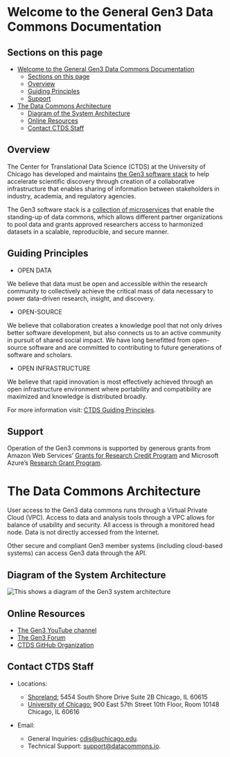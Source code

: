 # Welcome to the General Gen3 Data Commons Documentation

## Sections on this page

- [Welcome to the General Gen3 Data Commons Documentation](#welcome-to-the-general-gen3-data-commons-documentation)
  - [Sections on this page](#sections-on-this-page)
  - [Overview](#overview)
  - [Guiding Principles](#guiding-principles)
  - [Support](#support)
- [The Data Commons Architecture](#the-data-commons-architecture)
  - [Diagram of the System Architecture](#diagram-of-the-system-architecture)
  - [Online Resources](#online-resources)
  - [Contact CTDS Staff](#contact-ctds-staff)

## Overview

The Center for Translational Data Science (CTDS) at the University of Chicago has developed and maintains [the Gen3 software stack][Gen3 site] to help accelerate scientific discovery through creation of a collaborative infrastructure that enables sharing of information between stakeholders in industry, academia, and regulatory agencies.

The Gen3 software stack is a [collection of microservices][Gen3 site] that enable the standing-up of data commons, which allows different partner organizations to pool data and grants approved researchers access to harmonized datasets in a scalable, reproducible, and secure manner.

## Guiding Principles

* OPEN DATA

We believe that data must be open and accessible within the research community to collectively achieve the critical mass of data necessary to power data-driven research, insight, and discovery.

* OPEN-SOURCE

We believe that collaboration creates a knowledge pool that not only drives better software development, but also connects us to an active community in pursuit of shared social impact. We have long benefitted from open-source software and are committed to contributing to future generations of software and scholars.

* OPEN INFRASTRUCTURE

We believe that rapid innovation is most effectively achieved through an open infrastructure environment where portability and compatibility are maximized and knowledge is distributed broadly.

For more information visit: [CTDS Guiding Principles][GuidePrin].

## Support

Operation of the Gen3 commons is supported by generous grants from Amazon Web Services’ [Grants for Research Credit Program][AWSgrant] and Microsoft Azure’s [Research Grant Program][AzureGrant].

# The Data Commons Architecture

User access to the Gen3 data commons runs through a Virtual Private Cloud (VPC). Access to data and analysis tools through a VPC allows for balance of usability and security. All access is through a monitored head node. Data is not directly accessed from the Internet.

Other secure and compliant Gen3 member systems (including cloud-based systems) can access Gen3 data through the API.

## Diagram of the System Architecture

![This shows a diagram of the Gen3 system architecture][Gen3 Sys Diagram]

## Online Resources
* [The Gen3 YouTube channel][Gen3 YT]
* [The Gen3 Forum][Gen3 Forum]
* [CTDS GitHub Organization][CTDS GitHub]

## Contact CTDS Staff
* Locations:

   * [Shoreland:][Shoreland addy] 5454 South Shore Drive Suite 2B Chicago, IL 60615
   * [University of Chicago:][UChicago Addy] 900 East 57th Street 10th Floor, Room 10148 Chicago, IL 60616
* Email:

   * General Inquiries: cdis@uchicago.edu.
   * Technical Support: support@datacommons.io.

<!-- Overview section. -->
[Gen3 site]: https://cdis.uchicago.edu/gen3/
<!-- Guiding Principles Section. -->
[GuidePrin]: https://cdis.uchicago.edu/guiding-principles
<!-- Support Section -->
[AWSgrant]: https://aws.amazon.com/research-credits/
[AzureGrant]: https://www.microsoft.com/en-us/research/academic-program/microsoft-azure-for-research/
<!-- Diagram of System Architecture Section -->
[Gen3 Sys Diagram]: https://gen3.org/resources/user/img/architecture.png
<!-- Online Resources Section -->
[Gen3 YT]: https://www.youtube.com/channel/UCMCwQy4EDd1BaskzZgIOsNQ/videos
[Gen3 Forum]: https://forums.gen3.org/
[CTDS GitHub]: https://github.com/uc-cdis/
<!-- Contact CTDS Section -->
[Shoreland addy]: https://www.google.com/maps/place/Shoreland/@41.7962274,-87.5837128,17z/data=!3m1!4b1!4m5!3m4!1s0x880e297518655577:0x2fb20b44b0d04984!8m2!3d41.7962274!4d-87.5815188
[UChicago Addy]: https://www.google.com/maps/place/Knapp+Center+for+Biomedical+Discovery+KCBD/@41.7916469,-87.6055968,17z/data=!3m1!4b1!4m5!3m4!1s0x880e293eb63accd1:0xb6f95ee97c4b5e08!8m2!3d41.7916469!4d-87.6034081
<!-- don't forget to check email addresses in this section! -->
